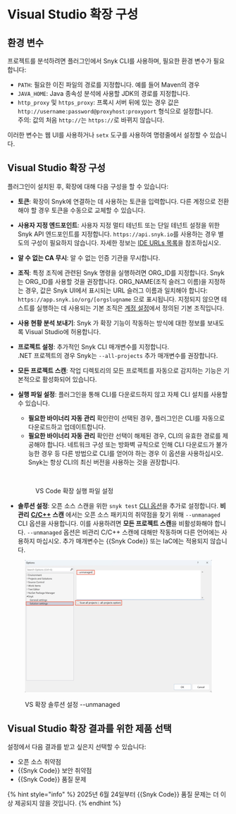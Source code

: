 # Visual Studio 확장 구성

## 환경 변수

프로젝트를 분석하려면 플러그인에서 Snyk CLI를 사용하며, 필요한 환경 변수가 필요합니다:

- `PATH`: 필요한 이진 파일의 경로를 지정합니다. 예를 들어 Maven의 경우
- `JAVA_HOME`: Java 종속성 분석에 사용할 JDK의 경로를 지정합니다.
- `http_proxy` 및 `https_proxy`: 프록시 서버 뒤에 있는 경우 값은 `http://username:password@proxyhost:proxyport` 형식으로 설정합니다.\
  주의: 값의 처음 `http://`는 `https://`로 바뀌지 않습니다.

이러한 변수는 웹 UI를 사용하거나 `setx` 도구를 사용하여 명령줄에서 설정할 수 있습니다.

## Visual Studio 확장 구성

플러그인이 설치된 후, 확장에 대해 다음 구성을 할 수 있습니다:

- **토큰**: 확장이 Snyk에 연결하는 데 사용하는 토큰을 입력합니다. 다른 계정으로 전환해야 할 경우 토큰을 수동으로 교체할 수 있습니다.
- **사용자 지정 엔드포인트**: 사용자 지정 멀티 테넌트 또는 단일 테넌트 설정을 위한 Snyk API 엔드포인트를 지정합니다. `https://api.snyk.io`를 사용하는 경우 별도의 구성이 필요하지 않습니다. 자세한 정보는 [IDE URLs 목록](../../../working-with-snyk/regional-hosting-and-data-residency.md#ides-urls)을 참조하십시오.
- **알 수 없는 CA 무시**: 알 수 없는 인증 기관을 무시합니다.
- **조직**: 특정 조직에 관련된 Snyk 명령을 실행하려면 ORG\_ID를 지정합니다. Snyk는 ORG\_ID를 사용할 것을 권장합니다. ORG\_NAME(조직 슬러그 이름)을 지정하는 경우, 값은 Snyk UI에서 표시되는 URL 슬러그 이름과 일치해야 합니다: `https://app.snyk.io/org/[orgslugname` 으로 표시됩니다. 지정되지 않으면 테스트를 실행하는 데 사용되는 기본 조직은 [계정 설정](https://app.snyk.io/account)에서 정의된 기본 조직입니다.
- **사용 현황 분석 보내기**: Snyk 가 확장 기능이 작동하는 방식에 대한 정보를 보내도록 Visual Studio에 허용합니다.
- **프로젝트 설정**: 추가적인 Snyk CLI 매개변수를 지정합니다.\
  .NET 프로젝트의 경우 Snyk는 `--all-projects` 추가 매개변수를 권장합니다.
- **모든 프로젝트 스캔**: 작업 디렉토리의 모든 프로젝트를 자동으로 감지하는 기능은 기본적으로 활성화되어 있습니다.
- **실행 파일 설정**: 플러그인을 통해 CLI를 다운로드하지 않고 자체 CLI 설치를 사용할 수 있습니다.
  - **필요한 바이너리 자동 관리** 확인란이 선택된 경우, 플러그인은 CLI를 자동으로 다운로드하고 업데이트합니다.
  - **필요한 바이너리 자동 관리** 확인란 선택이 해제된 경우, CLI의 유효한 경로를 제공해야 합니다. 네트워크 구성 또는 방화벽 규칙으로 인해 CLI 다운로드가 불가능한 경우 등 다른 방법으로 CLI를 얻어야 하는 경우 이 옵션을 사용하십시오. Snyk는 항상 CLI의 최신 버전을 사용하는 것을 권장합니다.

  <figure><img src=" ../../../.gitbook/assets/image(10)(1)(1)(1).png" alt=""><figcaption><p>VS Code 확장 실행 파일 설정</p></figcaption></figure>
- **솔루션 설정**: 오픈 소스 스캔을 위한 `snyk test` [CLI 옵션](../../../snyk-cli/commands/test.md)을 추가로 설정합니다. **비관리** [**C/C++**](../../../supported-languages-package-managers-and-frameworks/c-c++/) **스캔** 에서는 오픈 소스 패키지의 취약점을 찾기 위해 `--unmanaged` CLI 옵션을 사용합니다. 이를 사용하려면 **모든 프로젝트 스캔**을 비활성화해야 합니다. `--unmanaged` 옵션은 비관리 C/C++ 스캔에 대해만 작동하며 다른 언어에는 사용하지 마십시오. 추가 매개변수는 {{Snyk Code}} 또는 IaC에는 적용되지 않습니다.

<figure><img src=" ../../../.gitbook/assets/VS_Oprions_Unmagaed.jpg" alt="VS 확장 솔루션 설정 --unmanaged"><figcaption><p>VS 확장 솔루션 설정 --unmanaged</p></figcaption></figure>

## Visual Studio 확장 결과를 위한 제품 선택

설정에서 다음 결과를 받고 싶은지 선택할 수 있습니다:

- 오픈 소스 취약점
- {{Snyk Code}} 보안 취약점
- {{Snyk Code}} 품질 문제

{% hint style="info" %}
2025년 6월 24일부터 {{Snyk Code}} 품질 문제는 더 이상 제공되지 않을 것입니다.
{% endhint %}